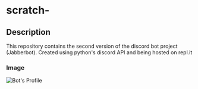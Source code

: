 # scratch-

## Description  

  This repository contains the second version of the discord bot project (Jabberbot). 
  Created using python's discord API and being hosted on repl.it  
  
### Image  

  ![Bot's Profile](https://cdn.discordapp.com/avatars/711514506978918440/3fcbfe6b9eb8ff4ca342bed9a33ff0e2.webp?size=80)
